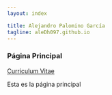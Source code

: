 ```yaml
---
layout: index

title: Alejandro Palomino García
tagline: aleDh097.github.io
---
```

### Página Principal

[Curriculum Vitae](about)

Esta es la página principal
